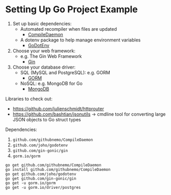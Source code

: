 # Setting Up Go Project Example

1. Set up basic dependencies:
    + Automated recompiler when files are updated
        - [CompileDaemon](github.com/githubnemo/CompileDaemon)
    + A dotenv package to help manage environment variables
        - [GoDotEnv](github.com/joho/godotenv)
2. Choose your web framework:
    + e.g. The Gin Web Framework
        - [Gin](github.com/gin-gonic/gin)
3. Choose your database driver:
    + SQL (MySQL and PostgreSQL): e.g. GORM
        - [GORM](https://gorm.io/)
    + NoSQL: e.g. MongoDB for Go
        - [MongoDB](https://www.mongodb.com/docs/drivers/go/current/)

Libraries to check out:
* https://github.com/julienschmidt/httprouter
* https://github.com/bashtian/jsonutils -> cmdline tool for converting large JSON objects to Go struct types



Dependencies:
1. `github.com/githubnemo/CompileDaemon`
2. `github.com/joho/godotenv`
3. `github.com/gin-gonic/gin`
4. `gorm.io/gorm` 


``` 
go get github.com/githubnemo/CompileDaemon
go install github.com/githubnemo/CompileDaemon
go get github.com/joho/godotenv
go get github.com/gin-gonic/gin
go get -u gorm.io/gorm
go get -u gorm.io/driver/postgres
```